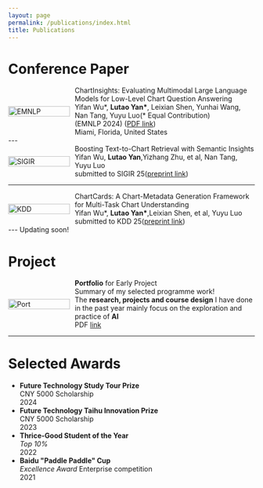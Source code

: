 ```yaml
---
layout: page
permalink: /publications/index.html
title: Publications
---
```



# Conference Paper

<div style="display: flex; flex-wrap: nowrap; align-items: center;">
  <div style="flex: 0 0 25%;">
    <img src="https://lutaoyan.github.io/images/Pub/emnlp2024.png" alt="EMNLP" width="100%" height="auto">
  </div>
  <div style="flex: 0 0 75%; padding-left: 10px; box-sizing: border-box; display: flex; align-items: center;">
    <div>
      ChartInsights: Evaluating Multimodal Large Language Models for Low-Level Chart Question Answering<br>
      Yifan Wu*, <strong>Lutao Yan*</strong>, Leixian Shen, Yunhai Wang, Nan Tang, Yuyu Luo(* Equal Contribution)<br>
      (EMNLP 2024)
      (<a href="https://arxiv.org/abs/2405.07001">PDF link</a>)<br>
      Miami, Florida, United States
    </div>
  </div>
</div>
---

<div style="display: flex; flex-wrap: nowrap; align-items: center;">
  <div style="flex: 0 0 25%;">
    <img src="https://yanlutao-scut.github.io/images/Pub/sigir2025.png" alt="SIGIR" width="100%" height="auto">
  </div>
  <div style="flex: 0 0 75%; padding-left: 10px; box-sizing: border-box; display: flex; align-items: center;">
    <div>
      Boosting Text-to-Chart Retrieval with Semantic Insights<br>
      Yifan Wu, <strong>Lutao Yan</strong>,Yizhang Zhu, et al, Nan Tang, Yuyu Luo<br>
      submitted to SIGIR 25(<a href="https://yanlutao-scut.github.io/file/SIGIR_25_Chart_Retrieval.pdf">preprint link</a>)<br>
    </div>
  </div>
</div>

---
<div style="display: flex; flex-wrap: nowrap; align-items: center;">
  <div style="flex: 0 0 25%;">
    <img src="https://yanlutao-scut.github.io/images/Pub/kdd2025.png" alt="KDD" width="100%" height="auto">
  </div>
  <div style="flex: 0 0 75%; padding-left: 10px; box-sizing: border-box; display: flex; align-items: center;">
    <div>
      ChartCards: A Chart-Metadata Generation Framework for Multi-Task Chart Understanding<br>
      Yifan Wu*, <strong>Lutao Yan*</strong>,Leixian Shen, et al, Yuyu Luo<br>
      submitted to KDD 25(<a href="https://yanlutao-scut.github.io/file/ChartCards.pdf">preprint link</a>)<br>
    </div>
  </div>
</div>
---
Updating soon!

# Project
<div style="display: flex; flex-wrap: nowrap; align-items: center;">
  <div style="flex: 0 0 25%;">
    <img src="https://lutaoyan.github.io/images/Pub/Portfolio.png" alt="Port" width="100%" height="auto">
  </div>
  <div style="flex: 0 0 75%; padding-left: 10px; box-sizing: border-box; display: flex; align-items: center;">
    <div>
      <strong>Portfolio</strong> for Early Project<br>
      Summary of my selected programme work!<br>
      The <strong>research, projects and course design</strong> I have done in the past year mainly focus on the exploration and practice of <strong>AI</strong><br>
      PDF <a href="https://lutaoyan.github.io/images/Pub/Portfolio.pdf">link</a>
    </div>
  </div>
</div>





---

# Selected Awards
- **Future Technology Study Tour Prize**  
  CNY 5000 Scholarship  
  2024  
- **Future Technology Taihu Innovation Prize**  
  CNY 5000 Scholarship  
  2023  
- **Thrice-Good Student of the Year**  
  _Top 10%_  
  2022  
- **Baidu "Paddle Paddle" Cup**  
  _Excellence Award_    Enterprise competition  
  2021  



